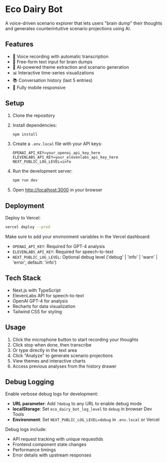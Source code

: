 # Eco Dairy Bot

A voice-driven scenario explorer that lets users "brain dump" their thoughts and generates counterintuitive scenario projections using AI.

## Features

- 🎤 Voice recording with automatic transcription
- 💭 Free-form text input for brain dumps
- 🧠 AI-powered theme extraction and scenario generation
- 📊 Interactive time-series visualizations
- 📚 Conversation history (last 5 entries)
- 📱 Fully mobile responsive

## Setup

1. Clone the repository
2. Install dependencies:
   ```bash
   npm install
   ```

3. Create a `.env.local` file with your API keys:
   ```
   OPENAI_API_KEY=your_openai_api_key_here
   ELEVENLABS_API_KEY=your_elevenlabs_api_key_here
   NEXT_PUBLIC_LOG_LEVEL=info
   ```

4. Run the development server:
   ```bash
   npm run dev
   ```

5. Open [http://localhost:3000](http://localhost:3000) in your browser

## Deployment

Deploy to Vercel:
```bash
vercel deploy --prod
```

Make sure to add your environment variables in the Vercel dashboard:
- `OPENAI_API_KEY`: Required for GPT-4 analysis
- `ELEVENLABS_API_KEY`: Required for speech-to-text  
- `NEXT_PUBLIC_LOG_LEVEL`: Optional debug level ('debug' | 'info' | 'warn' | 'error', default: 'info')

## Tech Stack

- Next.js with TypeScript
- ElevenLabs API for speech-to-text
- OpenAI GPT-4 for analysis
- Recharts for data visualization
- Tailwind CSS for styling

## Usage

1. Click the microphone button to start recording your thoughts
2. Click stop when done, then transcribe
3. Or type directly in the text area
4. Click "Analyze" to generate scenario projections
5. View themes and interactive charts
6. Access previous analyses from the history drawer

## Debug Logging

Enable verbose debug logs for development:

- **URL parameter**: Add `?debug` to any URL to enable debug mode
- **localStorage**: Set `eco_dairy_bot_log_level` to `debug` in browser Dev Tools
- **Environment**: Set `NEXT_PUBLIC_LOG_LEVEL=debug` in `.env.local` or Vercel

Debug logs include:
- API request tracking with unique requestIds
- Frontend component state changes
- Performance timings
- Error details with upstream responses